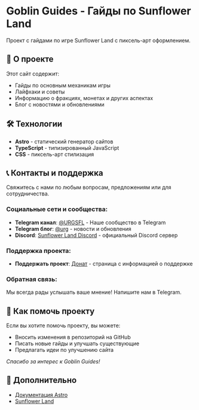 # Goblin Guides - Гайды по Sunflower Land

Проект с гайдами по игре Sunflower Land с пиксель-арт оформлением.

## 🚀 О проекте

Этот сайт содержит:
- Гайды по основным механикам игры
- Лайфхаки и советы
- Информацию о фракциях, монетах и других аспектах
- Блог с новостями и обновлениями

## 🛠 Технологии

- **Astro** - статический генератор сайтов
- **TypeScript** - типизированный JavaScript
- **CSS** - пиксель-арт стилизация



## 📞 Контакты и поддержка

Свяжитесь с нами по любым вопросам, предложениям или для сотрудничества.

### Социальные сети и сообщества:
- **Telegram канал**: [@URGSFL](https://t.me/URGSFL) - Наше сообщество в Telegram
- **Telegram блог**: [@urg](https://teletype.in/@urg) - новости и обновления
- **Discord**: [Sunflower Land Discord](https://discord.gg/sunflowerland) - официальный Discord сервер

### Поддержка проекта:
- **Поддержать проект**: [Донат](http://sflguide.fun/donate/) - страница с информацией о поддержке

### Обратная связь:
Мы всегда рады услышать ваше мнение! Напишите нам в Telegram.

## 🤝 Как помочь проекту

Если вы хотите помочь проекту, вы можете:
- Вносить изменения в репозиторий на GitHub
- Писать новые гайды и улучшать существующие
- Предлагать идеи по улучшению сайта

*Спасибо за интерес к Goblin Guides!*

## 👀 Дополнительно

- [Документация Astro](https://docs.astro.build)
- [Sunflower Land](https://sunflower-land.com)
